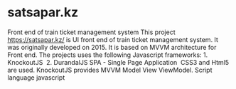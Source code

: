 # satsapar.kz
Front end of train ticket management system
This project https://satsapar.kz/ is UI front end of train ticket management system. It was originally developed on 2015. It is based on MVVM architecture for Front end. The projects uses the following Javascript frameworks:
	1. KnockoutJS 
	2. DurandalJS SPA - Single Page Application 
CSS3 and Html5 are used. KnockoutJS provides MVVM Model View ViewModel. Script language javascript
